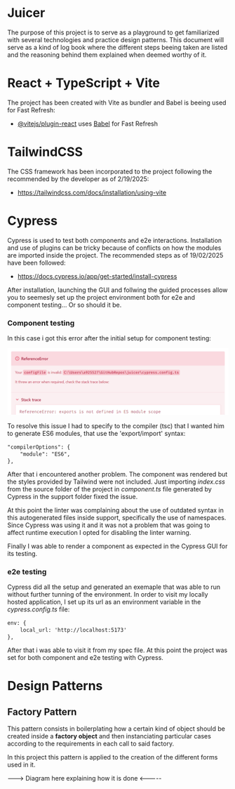 # Juicer

The purpose of this project is to serve as a playground to get familiarized with several technologies and practice design patterns. This document will serve as a kind of log book where the different steps beeing taken are listed and the reasoning behind them explained when deemed worthy of it. 

# React + TypeScript + Vite

The project has been created with Vite as bundler and Babel is beeing used for Fast Refresh:

- [@vitejs/plugin-react](https://github.com/vitejs/vite-plugin-react/blob/main/packages/plugin-react/README.md) uses [Babel](https://babeljs.io/) for Fast Refresh

# TailwindCSS

The CSS framework has been incorporated to the project following the recommended by the developer as of 2/19/2025:

- https://tailwindcss.com/docs/installation/using-vite

# Cypress

Cypress is used to test both components and e2e interactions. Installation and use of plugins can be tricky because of conflicts on how the modules are imported inside the project. The recommended steps as of 19/02/2025 have been followed:

- https://docs.cypress.io/app/get-started/install-cypress
  
After installation, launching the GUI and follwing the guided processes allow you to seemesly set up the project environment both for e2e and component testing... Or so should it be. 

### Component testing
In this case i got this error after the initial setup for component testing:

![alt text](image.png)

To resolve this issue I had to specify to the compiler (tsc) that I wanted him to generate ES6 modules, that use the 'export/import' syntax:

    "compilerOptions": {
        "module": "ES6",
    },

After that i encountered another problem. The component was rendered but the styles provided by Tailwind were not included. Just importing <i>index.css</i> from the source folder of the project in <i>component.ts</i> file generated by Cypress in the support folder fixed the issue.

At this point the linter was complaining about the use of outdated syntax in this autogenerated files inside support, specifically the use of namespaces. Since Cypress was using it and it was not a problem that was going to affect runtime execution I opted for disabling the linter warning.

Finally I was able to render a component as expected in the Cypress GUI for its testing.

### e2e testing

Cypress did all the setup and generated an exemaple that was able to run without further tunning of the environment.
In order to visit my locally hosted application, I set up its url as an environment variable in the <i>cypress.config.ts</i> file:

    env: {
        local_url: 'http://localhost:5173'
    },

After that i was able to visit it from my spec file. At this point the project was set for both component and e2e testing with Cypress.

# Design Patterns

## Factory Pattern

This pattern consists in boilerplating how a certain kind of object should be created inside a <b>factory object</b> and then instanciating particular cases according to the requirements in each call to said factory. 

In this project this pattern is applied to the creation of the different forms used in it. 

---> Diagram here explaining how it is done <-----